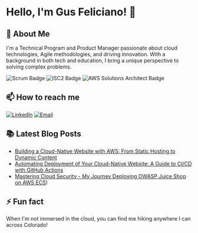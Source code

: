 # Hello, I'm Gus Feliciano! 👋

## 🚀 About Me
I'm a Technical Program and Product Manager passionate about cloud technologies, Agile methodologies, and driving innovation. With a background in both tech and education, I bring a unique perspective to solving complex problems.

![Scrum Badge](https://img.shields.io/badge/-Certified%20Scrum%20Master-blue?style=flat-square&logo=scrumalliance&logoColor=white)
![ISC2 Badge](https://img.shields.io/badge/-ISC2%20Certified%20in%20Cybersecurity-000000?style=flat-square&logo=isc2&logoColor=white)
![AWS Solutions Architect Badge](https://img.shields.io/badge/-AWS%20Solutions%20Architect-232F3E?style=flat-square&logo=amazon-aws&logoColor=white)

## 📫 How to reach me
[![LinkedIn](https://img.shields.io/badge/-LinkedIn-0077B5?style=flat-square&logo=linkedin&logoColor=white)](https://www.linkedin.com/in/YourLinkedInProfile)
[![Email](https://img.shields.io/badge/-Email-D14836?style=flat-square&logo=gmail&logoColor=white)](mailto:Gus.Feliciano@outlook.com)

## 📚 Latest Blog Posts
<!-- BLOG-POST-LIST:START -->
- [Building a Cloud-Native Website with AWS: From Static Hosting to Dynamic Content](https://www.gusfeliciano.com/blog/serverless-aws-portfolio-building-a-dynamic-resume-website)
- [Automating Deployment of Your Cloud-Native Website: A Guide to CI/CD with GitHub Actions](https://www.gusfeliciano.com/blog/automating-aws-deployments-ci-cd-for-your-cloud-resume)
- [Mastering Cloud Security - My Journey Deploying OWASP Juice Shop on AWS ECS](https://www.gusfeliciano.com/blog/my-journey-deploying-owasp-juice-shop-aws-ecs))
<!-- BLOG-POST-LIST:END -->

## ⚡ Fun fact
When I'm not immersed in the cloud, you can find me hiking anywhere I can across Colorado!

<!--
**gusfeliciano/gusfeliciano** is a ✨ _special_ ✨ repository because its `README.md` (this file) appears on your GitHub profile.

Here are some ideas to get you started:

- 🔭 I’m currently working on ...
- 🌱 I’m currently learning ...
- 👯 I’m looking to collaborate on ...
- 🤔 I’m looking for help with ...
- 💬 Ask me about ...
- 📫 How to reach me: ...
- 😄 Pronouns: ...
- ⚡ Fun fact: ...

-->
